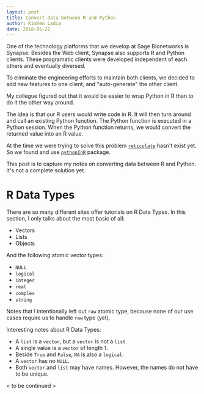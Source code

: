 ```yaml
---
layout: post
title: Convert data between R and Python
author: KimYen Ladia
date: 2018-05-22
---
```


One of the technology platforms that we develop at Sage Bionetworks is Synapse. Besides the Web client, Synapse also supports R and Python clients. These programatic clients were developed independent of each others and eventually diversed.

To eliminate the engineering efforts to maintain both clients, we decided to add new features to one client, and "auto-generate" the other client.

My collegue figured out that it would be easier to wrap Python in R than to do it the other way around. 

The idea is that our R users would write code in R. It will then turn around and call an existing Python function. The Python function is executed in a Python session. When the Python function returns, we would convert the returned value into an R value.

At the time we were trying to solve this problem [`reticulate`](https://github.com/rstudio/reticulate) hasn't exist yet. So we found and use [`pythonInR`](https://bitbucket.org/Floooo/pythoninr/) package.

This post is to capture my notes on converting data between R and Python. It's not a complete solution yet.

# R Data Types

There are so many different sites offer tutorials on R Data Types. In this section, I only talks about the most basic of all:

* Vectors
* Lists
* Objects

And the following atomic vector types:

* `NULL`
* `logical`
* `integer`
* `real`
* `complex`
* `string`

Notes that I intentionally left out `raw` atomic type, because none of our use cases require us to handle `raw` type (yet).

Interesting notes about R Data Types:

* A `list` is a `vector`, but a `vector` is not a `list`.
* A single value is a `vector` of length 1.
* Beside `True` and `False`, `NA` is also a `logical`.
* A `vector` has no `NULL`.
* Both `vector` and `list` may have names. However, the names do not have to be unique.

< to be continued >

